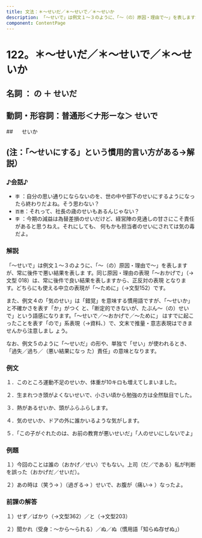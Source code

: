 ```yaml
---
title: 文法：＊～せいだ／＊～せいで／＊～せいか
description: 「～せいで」は例文１～３のように、「～（の）原因・理由で～」を表しますが、常に後件で悪い結果を表しま す。同じ原因・理由の表現「～おかげで」（→文型 018）は、常に後件で良い結果を表しますから、正反対の表現 となります。どちらにも使える中立の表現が「～ために」（→文型152）です。
component: ContentPage
---
```



# 122。＊～せいだ／＊～せいで／＊～せいか
## 名詞 ： の ＋ せいだ
## 動詞・形容詞：普通形＜ナ形ーな＞ せいで
##      せいか
## (注：「～せいにする」という慣用的言い方がある→解説）
### ♪会話♪
- `李` ：自分の思い通りにならないのを、世の中や部下のせいにするようになったら終わりだよね。そう思わない？
- `百恵`：それって、社長の歳のせいもあるんじゃない？
- `李` ：今期の減益は為替差損のせいだけど、経営陣の見通しの甘さにこそ責任があると思うねえ。それにしても、 何もかも担当者のせいにされては気の毒だよ。

### 解説
「～せいで」は例文１～３のように、「～（の）原因・理由で～」を表しますが、常に後件で悪い結果を表しま す。同じ原因・理由の表現「～おかげで」（→文型 018）は、常に後件で良い結果を表しますから、正反対の表現 となります。どちらにも使える中立の表現が「～ために」（→文型152）です。

また、例文４の「気のせい」は「錯覚」を意味する慣用語ですが、「～せいか」と不確かさを表す「か」がつく と、「断定的できないが、たぶん～（の）せいで」という語感になります。「～せいで／～おかげで／～ために」 はすでに起こったことを表す「ので」系表現（→資料､）で、文末で推量・意志表現はできませんから注意しまし ょう。

なお、例文５のように「～せいだ」の形や、単独で「せい」が使われるとき、「過失／過ち／（悪い結果になっ た）責任」の意味となります。

### 例文
１．このところ運動不足のせいか、体重が10キロも増えてしまいました。

２．生まれつき頭がよくないせいで、小さい頃から勉強の方は全然駄目でした。

３．熱があるせいか、頭がふらふらします。

４．気のせいか、ドアの外に誰かいるような気がします。

５．「この子がぐれたのは、お前の教育が悪いせいだ」「人のせいにしないでよ」
### 例題
１）今回のことは誰の（おかげ／せい）でもない。上司（だ／である）私が判断を誤った（おかげだ／せいだ）。

２）あの時は（笑う→ ）（過ぎる→ ）せいで、お腹が（痛い→ ）なったよ。
### 前課の解答
１）せず／ばかり（→文型362）／と（→文型203）

２）聞かれ（受身：～から～られる）／ぬ／ぬ（慣用語「知らぬ存ぜぬ」）
